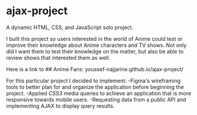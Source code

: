 # ajax-project

A dynamic HTML, CSS, and JavaScript solo project.

I built this project so users interested in the world of Anime could test or improve their knowledge about Anime characters and TV shows. Not only did I want them to test their knowledge on the matter, but also be able to review shows that interested them as well. 

Here is a link to ## Anime Fans:
youssef-najjarine.github.io/ajax-project/

For this particular project I decided to implement:
-Figma's wireframing tools to better plan for and organize the application before beginning the project.
-Applied *CSS3* media queries to achieve an application that is more responsive towards mobile users.
-Requesting data from a public API and implementing AJAX to display query results.
